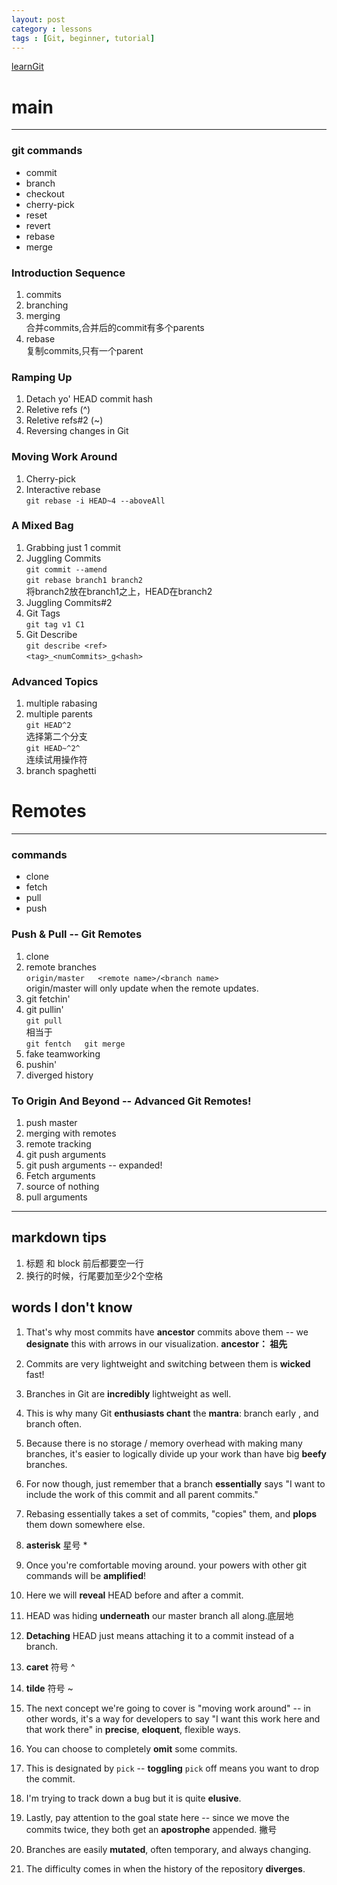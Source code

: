 ```yaml
---
layout: post
category : lessons
tags : [Git, beginner, tutorial]
---
```


[learnGit](http://pcottle.github.io/learnGitBranching/)

# main  

---

### git commands  

* commit  
* branch  
* checkout  
* cherry-pick  
* reset  
* revert  
* rebase  
* merge  

### Introduction Sequence

1. commits
2. branching
3. merging  
	合并commits,合并后的commit有多个parents
4. rebase  
	复制commits,只有一个parent

### Ramping Up

1. Detach yo' HEAD commit hash
2. Reletive refs (^)
3. Reletive refs#2 (~)
4. Reversing changes in Git

### Moving Work Around

1. Cherry-pick 
2. Interactive rebase  
	`git rebase -i HEAD~4 --aboveAll`

### A Mixed Bag

1. Grabbing just 1 commit
2. Juggling Commits  
	`git commit --amend`  
	`git rebase branch1 branch2`  
	将branch2放在branch1之上，HEAD在branch2
3. Juggling Commits#2		
4. Git Tags  
	`git tag v1 C1`
5. Git Describe  
	`git describe <ref>`  
	`<tag>_<numCommits>_g<hash>`

### Advanced Topics

1. multiple rabasing
2. multiple parents  
	`git HEAD^2`  
	选择第二个分支  
	`git HEAD~^2^`  
	连续试用操作符  
3. branch spaghetti

# Remotes

---

### commands

* clone
* fetch
* pull
* push

### Push & Pull -- Git Remotes

1. clone
2. remote branches  
	`origin/master  
	<remote name>/<branch name>`    
	origin/master will only update when the remote updates.  
3. git fetchin'
4. git pullin'  
	`git pull`  
	相当于  
	`git fentch  
	git merge`  
5. fake teamworking
6. pushin'
7. diverged history

### To Origin And Beyond -- Advanced Git Remotes!

1. push master
2. merging with remotes
3. remote tracking
4. git push arguments
5. git push arguments -- expanded!
6. Fetch arguments
7. source of nothing
8. pull arguments

---

## markdown tips

1. 标题 和 block 前后都要空一行  
2. 换行的时候，行尾要加至少2个空格  

## words I don't know

1. That's why most commits have **ancestor** commits above them -- we **designate** this with arrows in our visualization.
**ancestor： 祖先**  

2. Commits are very lightweight and switching between them is **wicked** fast!    
3. Branches in Git are **incredibly** lightweight as well.
4. This is why many Git **enthusiasts chant** the **mantra**: branch early , and branch often.
5. Because there is no storage / memory overhead with making many branches, it's easier to logically divide up your work than have big **beefy** branches.
6. For now though, just remember that a branch **essentially** says "I want to include the work of this commit and all parent commits."
7. Rebasing essentially takes a set of commits, "copies" them, and **plops** them down somewhere else.
8. **asterisk** 星号 *
9. Once you're comfortable moving around. your powers with other git commands will be **amplified**!
10. Here we will **reveal** HEAD before and after a commit.
11. HEAD was hiding **underneath** our master branch all along.底层地
12. **Detaching** HEAD just means attaching it to a commit instead of a branch.
13.  **caret** 符号 ^
14. **tilde** 符号 ~
15. The next concept we're going to cover is "moving work around" -- in other words, it's a way for developers to say "I want this work here and that work there" in **precise**, **eloquent**, flexible ways.    
16.  You can choose to completely **omit** some commits.
17. This is designated by `pick` -- **toggling** `pick` off means you want to drop the commit.
18.  I'm trying to track down a bug but it is quite **elusive**.
19. Lastly, pay attention to the goal state here -- since we move the commits twice, they both get an **apostrophe** appended. 撇号
20. Branches are easily **mutated**, often temporary, and always changing.
21. The difficulty comes in when the history of the repository **diverges**. 

